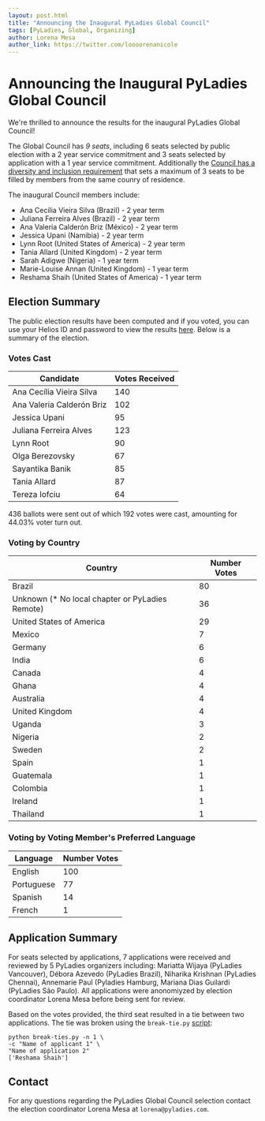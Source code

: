 ```yaml
---
layout: post.html
title: "Announcing the Inaugural PyLadies Global Council"
tags: [PyLadies, Global, Organizing]
author: Lorena Mesa
author_link: https://twitter.com/loooorenanicole
---
```


Announcing the Inaugural PyLadies Global Council
=====================

We're thrilled to announce the results for the inaugural PyLadies Global Council! 

The Global Council has *9 seats*, including 6 seats selected by public election with a 2 year service commitment and 3 seats selected by application with a 1 year service commitment. Additionally the [Council has a diversity and inclusion requirement](https://github.com/pyladies/global-organizing/blob/main/process/pyladies_global_council_election_proposals.md#diversity-and-inclusion-requirements) that sets a maximum of 3 seats to be filled by members from the same counry of residence.

The inaugural Council members include:

- Ana Cecília Vieira Silva (Brazil) - 2 year term
- Juliana Ferreira Alves (Brazil) - 2 year term
- Ana Valeria Calderón Briz (México) - 2 year term
- Jessica Upani (Namibia) - 2 year term
- Lynn Root (United States of America) - 2 year term
- Tania Allard (United Kingdom) - 2 year term
- Sarah Adigwe (Nigeria) - 1 year term
- Marie-Louise Annan (United Kingdom) - 1 year term
- Reshama Shaih (United States of America) - 1 year term

## Election Summary

The public election results have been computed and if you voted, you can use your Helios ID and password to view the results [here](https://vote.heliosvoting.org/helios/elections/b0e806b2-f139-11ea-bed8-82f13715a04b/view). Below is a summary of the election.

### Votes Cast

| Candidate | Votes Received |
|---|---|
| Ana Cecília Vieira Silva | 140 | 
| Ana Valeria Calderón Briz | 102 | 
| Jessica Upani | 95 | 
| Juliana Ferreira Alves | 123 | 
| Lynn Root | 90 | 
| Olga Berezovsky | 67 | 
| Sayantika Banik | 85 | 
| Tania Allard | 87 | 
| Tereza Iofciu | 64 |  

436 ballots were sent out of which 192 votes were cast, amounting for 44.03% voter turn out.


### Voting by Country


| Country | Number Votes | 
|---|---|
| Brazil | 80 |
| Unknown (* No local chapter or PyLadies Remote) | 36 |
| United States of America | 29 |
| Mexico | 7 |
| Germany | 6 | 
| India | 6 | 
| Canada | 4 | 
| Ghana | 4 | 
| Australia | 4 |
| United Kingdom | 4 | 
| Uganda | 3 |
| Nigeria | 2 |
| Sweden | 2 | 
| Spain | 1 |
| Guatemala | 1 |
| Colombia | 1 |
| Ireland | 1 |
| Thailand | 1 |

### Voting by Voting Member's Preferred Language

| Language | Number Votes |
|---|---|
| English | 100 |
| Portuguese | 77 |
| Spanish | 14 |
| French | 1 |

## Application Summary

For seats selected by applications, 7 applications were received and reviewed by 5 PyLadies organizers including: Mariatta Wijaya (PyLadies Vancouver), Débora Azevedo (PyLadies Brazil), Niharika Krishnan (PyLadies Chennai), Annemarie Paul (Pyladies Hamburg, Mariana Dias Guilardi (PyLadies São Paulo). All applications were anonomiyzed by election coordinator Lorena Mesa before being sent for review. 

Based on the votes provided, the third seat resulted in a tie between two applications. The tie was broken using the `break-tie.py` [script](https://github.com/pyladies/pyladies-council-election/blob/main/break-ties.py):

```
python break-ties.py -n 1 \
-c "Name of applicant 1" \
"Name of application 2" 
['Reshama Shaih']
```	

## Contact

For any questions regarding the PyLadies Global Council selection contact the election coordinator Lorena Mesa at `lorena@pyladies.com`. 